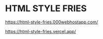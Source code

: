 # HTML STYLE FRIES 

https://html-style-fries.000webhostapp.com/

https://html-style-fries.vercel.app/
